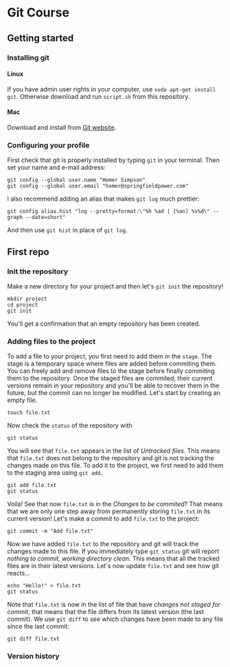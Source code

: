 # Git Course
## Getting started

### Installing git
#### Linux
If you have admin user rights in your computer, use `sudo apt-get install git`.
Otherwise download and run `script.sh` from this repository.

#### Mac
Download and install from [Git website](https://git-scm.com/download/mac).

### Configuring your profile
First check that git is properly installed by typing `git` in your terminal.
Then set your name and e-mail address:
```ShellSession
git config --global user.name "Homer Simpson"
git config --global user.email "homer@springfieldpower.com"
```
I also recommend adding an alias that makes `git log` much prettier:
```ShellSession
git config alias.hist "log --pretty=format:\"%h %ad | [%an] %s%d\" --graph --date=short"
```
And then use `git hist` in place of `git log`.


## First repo
### Init the repository
Make a new directory for your project and then let's `git init` the repository!
```ShellSession
mkdir project
cd project
git init
```
You'll get a confirmation that an empty repository has been created.

### Adding files to the project
To add a file to your project, you first need to add them in the `stage`. The stage is a temporary space where files are added before commiting them. You can freely add and remove files to the stage before finally commiting them to the repository. Once the staged files are commited, their current versions remain in your repository and you'll be able to recover them in the future, but the commit can no longer be modified.
Let's start by creating an empty file.
```ShellSession
touch file.txt
```
Now check the `status` of the repository with
```ShellSession
git status
```
You will see that `file.txt` appears in the list of _Untracked files_. This means that `file.txt` does not belong to the repository and git is not tracking the changes made on this file. To add it to the project, we first need to add them to the staging area using `git add`.
```ShellSession
git add file.txt
git status
```
Voila! See that now `file.txt` is in the _Changes to be commited_? That means that we are only one step away from permanently storing `file.txt` in its current version! Let's make a commit to add `file.txt` to the project:
```ShellSession
git commit -m "Add file.txt"
```
Now we have added `file.txt` to the repository and git will track the changes made to this file. If you immediately type `git status` git will report _nothing to commit, working directory clean_. This means that all the tracked files are in their latest versions. Let's now update `file.txt` and see how git reacts...
```ShellSession
echo "Hello!" > file.txt
git status
```
Note that `file.txt` is now in the list of file that have _changes not staged for commit_, that means that the file differs from its latest version (the last commit). We use `git diff` to see which changes have been made to any file since the last commit:
```ShellSession
git diff file.txt
```

### Version history

